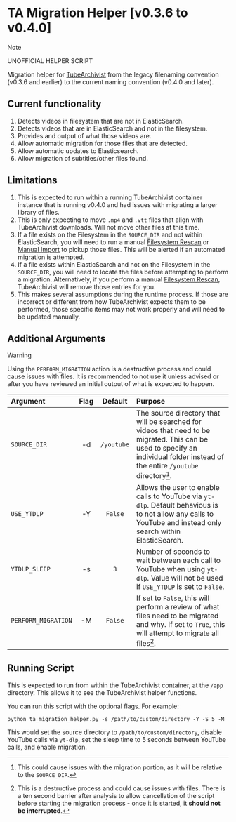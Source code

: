 # TA Migration Helper [v0.3.6 to v0.4.0]
> [!NOTE]
> UNOFFICIAL HELPER SCRIPT

Migration helper for [TubeArchivist](https://github.com/tubearchivist/tubearchivist) from the legacy filenaming convention (v0.3.6 and earlier) to the current naming convention (v0.4.0 and later).

## Current functionality
1. Detects videos in filesystem that are not in ElasticSearch.
2. Detects videos that are in ElasticSearch and not in the filesystem.
3. Provides and output of what those videos are.
4. Allow automatic migration for those files that are detected.
5. Allow automatic updates to Elasticsearch.
6. Allow migration of subtitles/other files found.

## Limitations
1. This is expected to run within a running TubeArchivist container instance that is running v0.4.0 and had issues with migrating a larger library of files.
2. This is only expecting to move `.mp4` and `.vtt` files that align with TubeArchivist downloads. Will not move other files at this time.
3. If a file exists on the Filesystem in the `SOURCE_DIR` and not within ElasticSearch, you will need to run a manual [Filesystem Rescan](https://docs.tubearchivist.com/settings/actions/#rescan-filesystem) or [Manual Import](https://docs.tubearchivist.com/settings/actions/#manual-media-files-import) to pickup those files. This will be alerted if an automated migration is attempted.
4. If a file exists within ElasticSearch and not on the Filesystem in the `SOURCE_DIR`, you will need to locate the files before attempting to perform a migration. Alternatively, if you perform a manual [Filesystem Rescan](https://docs.tubearchivist.com/settings/actions/#rescan-filesystem), TubeArchivist will remove those entries for you.
5. This makes several assumptions during the runtime process. If those are incorrect or different from how TubeArchivist expects them to be performed, those specific items may not work properly and will need to be updated manually.

## Additional Arguments
> [!WARNING]
> Using the `PERFORM_MIGRATION` action is a destructive process and could cause issues with files. It is recommended to not use it unless advised or after you have reviewed an initial output of what is expected to happen.

Argument | Flag | Default | Purpose
:--- | :---: | :---: | :---
`SOURCE_DIR` | -d | `/youtube` | The source directory that will be searched for videos that need to be migrated. This can be used to specify an individual folder instead of the entire `/youtube` directory[^1].
`USE_YTDLP` | -Y | `False` | Allows the user to enable calls to YouTube via `yt-dlp`. Default behavious is to not allow any calls to YouTube and instead only search within ElasticSearch. 
`YTDLP_SLEEP` | -s | `3` | Number of seconds to wait between each call to YouTube when using `yt-dlp`. Value will not be used if `USE_YTDLP` is set to `False`.
`PERFORM_MIGRATION` | -M | `False` | If set to `False`, this will perform a review of what files need to be migrated and why. If set to `True`, this will attempt to migrate all files[^2]. 

[^1]: This could cause issues with the migration portion, as it will be relative to the `SOURCE_DIR`.
[^2]: This is a destructive process and could cause issues with files.
  There is a ten second barrier after analysis to allow cancellation of the script before starting the migration process - once it is started, it **should not be interrupted**.


## Running Script
This is expected to run from within the TubeArchivist container, at the `/app` directory. This allows it to see the TubeArchivist helper functions.

You can run this script with the optional flags. For example:
```
python ta_migration_helper.py -s /path/to/custom/directory -Y -S 5 -M
```

This would set the source directory to `/path/to/custom/directory`, disable YouTube calls via `yt-dlp`, set the sleep time to 5 seconds between YouTube calls, and enable migration.